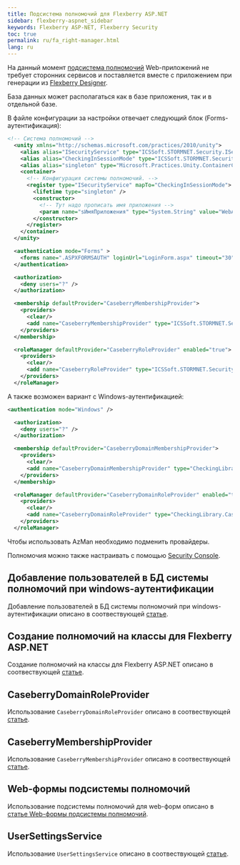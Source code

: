 ```yaml
---
title: Подсистема полномочий для Flexberry ASP.NET
sidebar: flexberry-aspnet_sidebar
keywords: Flexberry ASP-NET, Flexberry Security
toc: true
permalink: ru/fa_right-manager.html
lang: ru
---
```


На данный момент [подсистема полномочий](efs_right-manager-module.html) Web-приложений не требует сторонних сервисов и поставляется вместе с приложением при генерации из [Flexberry Designer](fd_flexberry-designer.html).

База данных может располагаться как в базе приложения, так и в отдельной базе.

В файле конфигурации за настройки отвечает следующий блок (Forms-аутентификация):

```xml  
<!-- Система полномочий -->
  <unity xmlns="http://schemas.microsoft.com/practices/2010/unity">
    <alias alias="ISecurityService" type="ICSSoft.STORMNET.Security.ISecurityService, ICSSoft.STORMNET.DataObject" />
    <alias alias="CheckingInSessionMode" type="ICSSoft.STORMNET.Security.CheckingInSessionMode, CheckingLibrary" />
    <alias alias="singleton" type="Microsoft.Practices.Unity.ContainerControlledLifetimeManager, Microsoft.Practices.Unity" />
    <container>
      <!-- Конфигурация системы полномочий. -->
      <register type="ISecurityService" mapTo="CheckingInSessionMode">
        <lifetime type="singleton" />
        <constructor>
          <!-- Тут надо прописать имя приложения -->
          <param name="sИмяПриложения" type="System.String" value="WebApp" />
        </constructor>
      </register>
    </container>
  </unity>

  <authentication mode="Forms" >
    <forms name=".ASPXFORMSAUTH" loginUrl="LoginForm.aspx" timeout="30" slidingExpiration="true" />
  </authentication>

  <authorization>
    <deny users="?" />
  </authorization>

  <membership defaultProvider="CaseberryMembershipProvider">
    <providers>
      <clear/>
      <add name="CaseberryMembershipProvider" type="ICSSoft.STORMNET.Security.CaseberryMembershipProvider" applicationName="SLAuthSample"/>
    </providers>
  </membership>

  <roleManager defaultProvider="CaseberryRoleProvider" enabled="true">
    <providers>
      <clear/>
      <add name="CaseberryRoleProvider" type="ICSSoft.STORMNET.Security.CaseberryRoleProvider" />
    </providers>
  </roleManager>
 ```

А также возможен вариант с Windows-аутентификацией:

```xml  
<authentication mode="Windows" />

  <authorization>
    <deny users="?" />
  </authorization>

  <membership defaultProvider="CaseberryDomainMembershipProvider">
    <providers>
      <clear/>
      <add name="CaseberryDomainMembershipProvider" type="CheckingLibrary.Web.CaseberryDomainMembershipProvider, CheckingLibrary" applicationName="SLAuthSample"/>
    </providers>
  </membership>

  <roleManager defaultProvider="CaseberryDomainRoleProvider" enabled="true">
    <providers>
      <clear/>
      <add name="CaseberryDomainRoleProvider" type="CheckingLibrary.CaseberryDomainRoleProvider" applicationName="SLAuthSample" />
    </providers>
  </roleManager>
```

Чтобы использовать AzMan необходимо подменить провайдеры.

Полномочия можно также настраивать с помощью [Security Console](efs_security-console.html).

## Добавление пользователей в БД системы полномочий при windows-аутентификации

Добавление пользователей в БД системы полномочий при windows-аутентификации описано в соотвествующей [статье](fa_authentication-adapter.html).

## Создание полномочий на классы для Flexberry ASP.NET

Создание полномочий на классы для Flexberry ASP.NET описано в соотвествующей [статье](fa_authority-classes.html).

## CaseberryDomainRoleProvider

Использование `CaseberryDomainRoleProvider` описано в соотвествующей [статье](fa_domain-role-provider.html).

## CaseberryMembershipProvider

Использование `CaseberryMembershipProvider` описано в соотвествующей [статье](fa_membership-provider.html).

## Web-формы подсистемы полномочий

Использование подсистемы полномочий для web-форм описано в [статье Web-формы подсистемы полномочий](fa_security-forms.html).

## UserSettingsService

Использование `UserSettingsService` описано в соотвествующей [статье](fa_user-settings-service.html).
